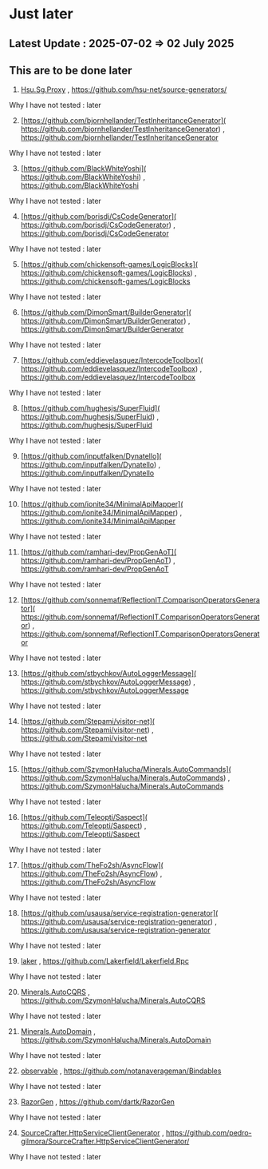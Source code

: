 # Just later

## Latest Update : 2025-07-02 => 02 July 2025



## This are to be done later



1) [Hsu.Sg.Proxy]( https://github.com/hsu-net/source-generators/) , https://github.com/hsu-net/source-generators/ 

Why I have not tested : later



2) [https://github.com/bjornhellander/TestInheritanceGenerator]( https://github.com/bjornhellander/TestInheritanceGenerator) , https://github.com/bjornhellander/TestInheritanceGenerator 

Why I have not tested : later



3) [https://github.com/BlackWhiteYoshi]( https://github.com/BlackWhiteYoshi) , https://github.com/BlackWhiteYoshi 

Why I have not tested : later



4) [https://github.com/borisdj/CsCodeGenerator]( https://github.com/borisdj/CsCodeGenerator) , https://github.com/borisdj/CsCodeGenerator 

Why I have not tested : later



5) [https://github.com/chickensoft-games/LogicBlocks]( https://github.com/chickensoft-games/LogicBlocks) , https://github.com/chickensoft-games/LogicBlocks 

Why I have not tested : later



6) [https://github.com/DimonSmart/BuilderGenerator]( https://github.com/DimonSmart/BuilderGenerator) , https://github.com/DimonSmart/BuilderGenerator 

Why I have not tested : later



7) [https://github.com/eddievelasquez/IntercodeToolbox]( https://github.com/eddievelasquez/IntercodeToolbox) , https://github.com/eddievelasquez/IntercodeToolbox 

Why I have not tested : later



8) [https://github.com/hughesjs/SuperFluid]( https://github.com/hughesjs/SuperFluid) , https://github.com/hughesjs/SuperFluid 

Why I have not tested : later



9) [https://github.com/inputfalken/Dynatello]( https://github.com/inputfalken/Dynatello) , https://github.com/inputfalken/Dynatello 

Why I have not tested : later



10) [https://github.com/ionite34/MinimalApiMapper]( https://github.com/ionite34/MinimalApiMapper) , https://github.com/ionite34/MinimalApiMapper 

Why I have not tested : later



11) [https://github.com/ramhari-dev/PropGenAoT]( https://github.com/ramhari-dev/PropGenAoT) , https://github.com/ramhari-dev/PropGenAoT 

Why I have not tested : later



12) [https://github.com/sonnemaf/ReflectionIT.ComparisonOperatorsGenerator]( https://github.com/sonnemaf/ReflectionIT.ComparisonOperatorsGenerator) , https://github.com/sonnemaf/ReflectionIT.ComparisonOperatorsGenerator 

Why I have not tested : later



13) [https://github.com/stbychkov/AutoLoggerMessage]( https://github.com/stbychkov/AutoLoggerMessage) , https://github.com/stbychkov/AutoLoggerMessage 

Why I have not tested : later



14) [https://github.com/Stepami/visitor-net]( https://github.com/Stepami/visitor-net) , https://github.com/Stepami/visitor-net 

Why I have not tested : later



15) [https://github.com/SzymonHalucha/Minerals.AutoCommands]( https://github.com/SzymonHalucha/Minerals.AutoCommands) , https://github.com/SzymonHalucha/Minerals.AutoCommands 

Why I have not tested : later



16) [https://github.com/Teleopti/Saspect]( https://github.com/Teleopti/Saspect) , https://github.com/Teleopti/Saspect 

Why I have not tested : later



17) [https://github.com/TheFo2sh/AsyncFlow]( https://github.com/TheFo2sh/AsyncFlow) , https://github.com/TheFo2sh/AsyncFlow 

Why I have not tested : later



18) [https://github.com/usausa/service-registration-generator]( https://github.com/usausa/service-registration-generator) , https://github.com/usausa/service-registration-generator 

Why I have not tested : later



19) [laker]( https://github.com/Lakerfield/Lakerfield.Rpc) , https://github.com/Lakerfield/Lakerfield.Rpc 

Why I have not tested : later



20) [Minerals.AutoCQRS]( https://github.com/SzymonHalucha/Minerals.AutoCQRS) , https://github.com/SzymonHalucha/Minerals.AutoCQRS 

Why I have not tested : later



21) [Minerals.AutoDomain]( https://github.com/SzymonHalucha/Minerals.AutoDomain) , https://github.com/SzymonHalucha/Minerals.AutoDomain 

Why I have not tested : later



22) [observable]( https://github.com/notanaverageman/Bindables) , https://github.com/notanaverageman/Bindables 

Why I have not tested : later



23) [RazorGen]( https://github.com/dartk/RazorGen) , https://github.com/dartk/RazorGen 

Why I have not tested : later



24) [SourceCrafter.HttpServiceClientGenerator]( https://github.com/pedro-gilmora/SourceCrafter.HttpServiceClientGenerator/) , https://github.com/pedro-gilmora/SourceCrafter.HttpServiceClientGenerator/ 

Why I have not tested : later




